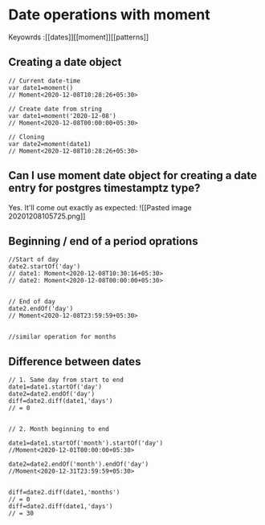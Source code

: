 # Date operations with moment
Keyowrds :[[dates]][[moment]][[patterns]]



## Creating a date object
```
// Current date-time
var date1=moment()
// Moment<2020-12-08T10:28:26+05:30>

// Create date from string
var date1=moment('2020-12-08')
// Moment<2020-12-08T00:00:00+05:30>

// Cloning
var date2=moment(date1) 
// Moment<2020-12-08T10:28:26+05:30>

```

## Can I use moment date object for creating a date entry for postgres timestamptz type?
Yes. It'll come out exactly as expected:
![[Pasted image 20201208105725.png]]


## Beginning / end of a period oprations
```
//Start of day
date2.startOf('day')
// date1: Moment<2020-12-08T10:30:16+05:30>
// date2: Moment<2020-12-08T00:00:00+05:30>


// End of day
date2.endOf('day')
// Moment<2020-12-08T23:59:59+05:30>


//similar operation for months
```

## Difference between dates 
```
// 1. Same day from start to end
date1=date1.startOf('day')
date2=date2.endOf('day')
diff=date2.diff(date1,'days')
// = 0


// 2. Month beginning to end

date1=date1.startOf('month').startOf('day')
//Moment<2020-12-01T00:00:00+05:30>

date2=date2.endOf('month').endOf('day')
//Moment<2020-12-31T23:59:59+05:30>


diff=date2.diff(date1,'months')
// = 0
diff=date2.diff(date1,'days')
// = 30

```